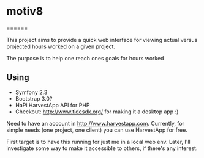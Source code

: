# motiv8
======

This project aims to provide a quick web interface for viewing actual versus projected hours worked on a given project.

The purpose is to help one reach ones goals for hours worked

## Using

* Symfony 2.3
* Bootstrap 3.0?
* HaPi HarvestApp API for PHP
* Checkout: http://www.tidesdk.org/ for making it a desktop app :)

Need to have an account in http://www.harvestapp.com.
Currently, for simple needs (one project, one client) you can use HarvestApp for free.

First target is to have this running for just me in a local web env. Later, I'll investigate some way to make it accessible to others, if there's any interest.
